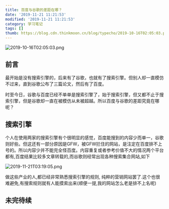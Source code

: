 ```yaml
---
title: 百度与谷歌的差距在哪？
date: '2019-11-21 11:21:53'
modified: '2019-11-21 11:21:53'
category: 学习笔记
tags: []
thumb: https://blog.cdn.thinkmoon.cn/blog/typecho/2019-10-16T02:05:03.png
---
```


![2019-10-16T02:05:03.png][1]

## 前言

最开始是没有搜索引擎的，后来有了谷歌，也就有了搜索引擎。但别人却一直模仿不过来，直到谷歌公布了三篇论文，然后有了百度。

时至今日，谷歌与百度已经不单单是搜索引擎了，始于搜索引擎，但又都不止于搜索引擎，但是谷歌却一直在被模仿从未被超越。所以百度与谷歌的差距究竟在哪呢？

## 搜索引擎
个人在使用两家的搜索引擎有个很明显的感觉，百度能搜到的内容少而单一，谷歌则好些。但这还有一部分原因是GFW，被GFW拦住的网站，是注定在百度排不上号的。所以内容少并不能完全怪百度。内容重复或者参考价值不大的情况两个平台都有,百度结果比较多文章转载的,而谷歌则经常出现各种搜索集合网站,如下

![2019-11-21T03:19:05.png][2]

做这些产业的人,都已经非常熟悉搜索引擎的规则, 纯粹的营销网站罢了.这个也很难避免,有搜索规则就有人能摸索出来(顺便一提,我的网站怎么老是排不上名呢)


## 未完待续


  [1]: https://blog.cdn.thinkmoon.cn/blog/typecho/2019-10-16T02:05:03.png
  [2]: https://blog.cdn.thinkmoon.cn/blog/typecho/2019-11-21T03:19:05.png